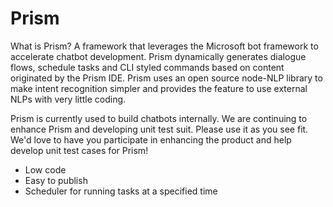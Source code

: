# Prism
What is Prism? A framework that leverages the Microsoft bot framework to accelerate chatbot development. Prism dynamically generates dialogue flows, schedule tasks and CLI styled commands based on content originated by the Prism IDE. Prism uses an open source node-NLP library to make intent recognition simpler and provides the feature to use external NLPs with very little coding.

Prism is currently used to build chatbots internally. We are continuing to enhance Prism and developing unit test suit. Please use it as you see fit. We'd love to have you participate in enhancing the product and help develop unit test cases for Prism!

-	Low code
-	Easy to publish
-	Scheduler for running tasks at a specified time

